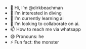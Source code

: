 - 👋 Hi, I’m @dirkbeachman
- 👀 I’m interested in diving
- 🌱 I’m currently learning ai
- 💞️ I’m looking to collaborate on ai.
- 📫 How to reach me via whatsapp
- 😄 Pronouns: he
- ⚡ Fun fact: the monster

<!---
dirkbeachman/dirkbeachman is a ✨ special ✨ repository because its `README.md` (this file) appears on your GitHub profile.
You can click the Preview link to take a look at your changes.
--->
